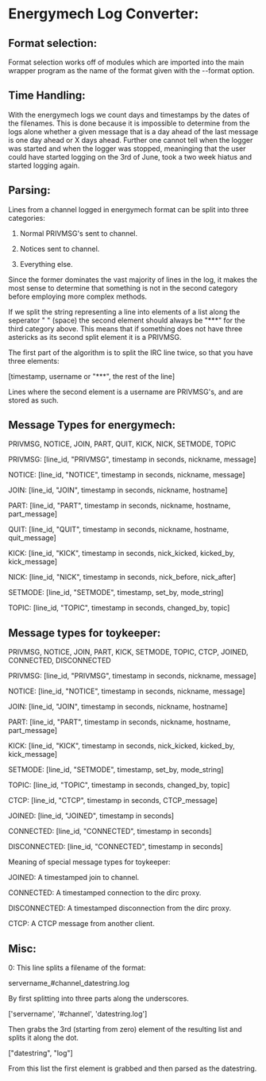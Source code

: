Energymech Log Converter:
=========================

Format selection:
-----------------

Format selection works off of modules which are imported into the main wrapper 
program as the name of the format given with the --format option. 

Time Handling:
--------------

With the energymech logs we count days and timestamps by the dates of the filenames.
This is done because it is impossible to determine from the logs alone whether a
given message that is a day ahead of the last message is one day ahead or X days
ahead. Further one cannot tell when the logger was started and when the logger 
was stopped, meaninging that the user could have started logging on the 3rd of
June, took a two week hiatus and started logging again.

Parsing:
--------

Lines from a channel logged in energymech format can be split into three categories:

1. Normal PRIVMSG's sent to channel.

2. Notices sent to channel.

3. Everything else.


Since the former dominates the vast majority of lines in the log, it makes the 
most sense to determine that something is not in the second category before employing 
more complex methods.

If we split the string representing a line into elements of a list along the 
seperator " " (space) the second element should always be "***" for the third 
category above. This means that if something does not have three astericks as its
second split element it is a PRIVMSG. 

The first part of the algorithm is to split the IRC line twice, so that you have three elements:

[timestamp, username or "***", the rest of the line]

Lines where the second element is a username are PRIVMSG's, and are stored as such.

Message Types for energymech:
-----------------------------

PRIVMSG, NOTICE, JOIN, PART, QUIT, KICK, NICK, SETMODE, TOPIC

PRIVMSG: [line_id, "PRIVMSG", timestamp in seconds, nickname, message]

NOTICE: [line_id, "NOTICE", timestamp in seconds, nickname, message]

JOIN: [line_id, "JOIN", timestamp in seconds, nickname, hostname]

PART: [line_id, "PART", timestamp in seconds, nickname, hostname, part_message]

QUIT: [line_id, "QUIT", timestamp in seconds, nickname, hostname, quit_message]

KICK: [line_id, "KICK", timestamp in seconds, nick_kicked, kicked_by, kick_message]

NICK: [line_id, "NICK", timestamp in seconds, nick_before, nick_after]

SETMODE: [line_id, "SETMODE", timestamp, set_by, mode_string]

TOPIC: [line_id, "TOPIC", timestamp in seconds, changed_by, topic]

Message types for toykeeper:
----------------------------

PRIVMSG, NOTICE, JOIN, PART, KICK, SETMODE, TOPIC, CTCP, JOINED, CONNECTED, DISCONNECTED

PRIVMSG: [line_id, "PRIVMSG", timestamp in seconds, nickname, message]

NOTICE: [line_id, "NOTICE", timestamp in seconds, nickname, message]

JOIN: [line_id, "JOIN", timestamp in seconds, nickname, hostname]

PART: [line_id, "PART", timestamp in seconds, nickname, hostname, part_message]

KICK: [line_id, "KICK", timestamp in seconds, nick_kicked, kicked_by, kick_message]

SETMODE: [line_id, "SETMODE", timestamp, set_by, mode_string]

TOPIC: [line_id, "TOPIC", timestamp in seconds, changed_by, topic]

CTCP: [line_id, "CTCP", timestamp in seconds, CTCP_message]

JOINED: [line_id, "JOINED", timestamp in seconds]

CONNECTED: [line_id, "CONNECTED", timestamp in seconds]

DISCONNECTED: [line_id, "CONNECTED", timestamp in seconds]

Meaning of special message types for toykeeper:

JOINED: A timestamped join to channel.

CONNECTED: A timestamped connection to the dirc proxy.

DISCONNECTED: A timestamped disconnection from the dirc proxy.

CTCP: A CTCP message from another client.

Misc:
-----

0: This line splits a filename of the format:

servername_#channel_datestring.log

By first splitting into three parts along the underscores.

['servername', '#channel', 'datestring.log']

Then grabs the 3rd (starting from zero) element of the resulting list and splits
it along the dot.

["datestring", "log"]

From this list the first element is grabbed and then parsed as the datestring.

